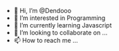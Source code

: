 - 👋 Hi, I’m @Dendooo
- 👀 I’m interested in Programming
- 🌱 I’m currently learning Javascript
- 💞️ I’m looking to collaborate on ...
- 📫 How to reach me ...

<!---
Dendooo/Dendooo is a ✨ special ✨ repository because its `README.md` (this file) appears on your GitHub profile.
You can click the Preview link to take a look at your changes.
--->
